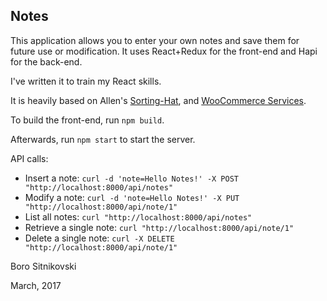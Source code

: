 Notes
-----
This application allows you to enter your own notes and save them for future use or modification. It uses React+Redux for the front-end and Hapi for the back-end.

I've written it to train my React skills.

It is heavily based on Allen's [Sorting-Hat](https://github.com/allendav/sorting-hat), and [WooCommerce Services](https://github.com/Automattic/woocommerce-services/).

To build the front-end, run `npm build`.

Afterwards, run `npm start` to start the server.

API calls:
- Insert a note: `curl -d 'note=Hello Notes!' -X POST "http://localhost:8000/api/notes"`
- Modify a note: `curl -d 'note=Hello Notes!' -X PUT "http://localhost:8000/api/note/1"`
- List all notes: `curl "http://localhost:8000/api/notes"`
- Retrieve a single note: `curl "http://localhost:8000/api/note/1"`
- Delete a single note: `curl -X DELETE "http://localhost:8000/api/note/1"`

Boro Sitnikovski

March, 2017
